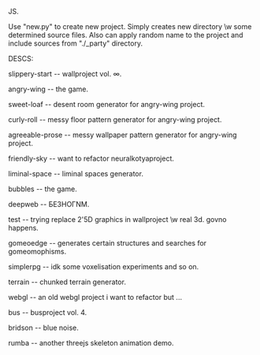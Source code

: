 JS.

Use "new.py" to create new project. Simply creates new directory \w some determined source files. Also can apply random name to the project and include sources from "./_party" directory.

DESCS:

slippery-start -- wallproject vol. ∞.

angry-wing -- the game.

sweet-loaf -- desent room generator for angry-wing project.

curly-roll -- messy floor pattern generator for angry-wing project.

agreeable-prose -- messy wallpaper pattern generator for angry-wing project.

friendly-sky -- want to refactor neuralkotyaproject.

liminal-space -- liminal spaces generator.

bubbles -- the game.

deepweb -- БЕЗНОГNМ.

test -- trying replace 2'5D graphics in wallproject \w real 3d. govno happens.

gomeoedge -- generates certain structures and searches for gomeomophisms.

simplerpg -- idk some voxelisation experiments and so on.

terrain -- chunked terrain generator.

webgl -- an old webgl project i want to refactor but ...

bus -- busproject vol. 4.

bridson -- blue noise.

rumba -- another threejs skeleton animation demo.
